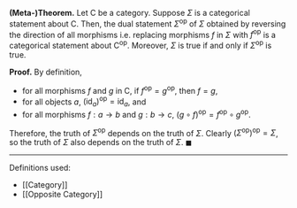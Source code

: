 **(Meta-)Theorem.** Let $\mathsf{C}$ be a category. Suppose $\Sigma$ is a categorical statement about $\mathsf{C}$. Then, the dual statement $\Sigma^\text{op}$ of $\Sigma$ obtained by reversing the direction of all morphisms i.e. replacing morphisms $f$ in $\Sigma$ with $f^\text{op}$ is a categorical statement about $\mathsf{C}^\text{op}$. Moreover, $\Sigma$ is true if and only if $\Sigma^\text{op}$ is true.

**Proof.** By definition,
- for all morphisms $f$ and $g$ in $\mathsf{C}$, if $f^\text{op}=g^\text{op}$, then $f=g$,
- for all objects $a$, $(\text{id}_{a})^\text{op}=\text{id}_{a}$, and
- for all morphisms $f:a\to b$ and $g:b\to c$, $(g\circ f)^\text{op}=f^\text{op}\circ g^\text{op}$.

Therefore, the truth of $\Sigma^\text{op}$ depends on the truth of $\Sigma$. Clearly $(\Sigma^\text{op})^\text{op}=\Sigma$, so the truth of $\Sigma$ also depends on the truth of $\Sigma$. $\blacksquare$
***
Definitions used:
- [[Category]]
- [[Opposite Category]]